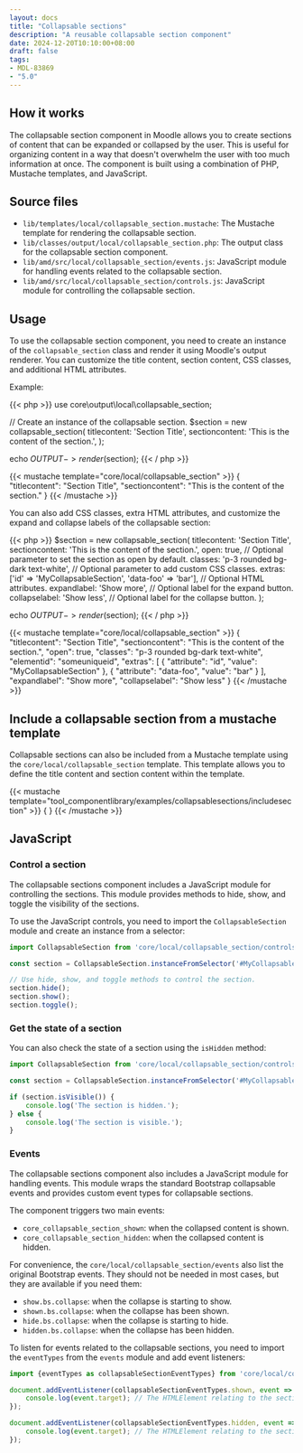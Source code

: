 ```yaml
---
layout: docs
title: "Collapsable sections"
description: "A reusable collapsable section component"
date: 2024-12-20T10:10:00+08:00
draft: false
tags:
- MDL-83869
- "5.0"
---
```


## How it works

The collapsable section component in Moodle allows you to create sections of content that can be expanded or collapsed by the user. This is useful for organizing content in a way that doesn't overwhelm the user with too much information at once. The component is built using a combination of PHP, Mustache templates, and JavaScript.

## Source files

- `lib/templates/local/collapsable_section.mustache`: The Mustache template for rendering the collapsable section.
- `lib/classes/output/local/collapsable_section.php`: The output class for the collapsable section component.
- `lib/amd/src/local/collapsable_section/events.js`: JavaScript module for handling events related to the collapsable section.
- `lib/amd/src/local/collapsable_section/controls.js`: JavaScript module for controlling the collapsable section.

## Usage

To use the collapsable section component, you need to create an instance of the `collapsable_section` class and render it using Moodle's output renderer. You can customize the title content, section content, CSS classes, and additional HTML attributes.

Example:

{{< php >}}
use core\output\local\collapsable_section;

// Create an instance of the collapsable section.
$section = new collapsable_section(
    titlecontent: 'Section Title',
    sectioncontent: 'This is the content of the section.',
);

echo $OUTPUT->render($section);
{{< / php >}}

{{< mustache template="core/local/collapsable_section" >}}
    {
        "titlecontent": "Section Title",
        "sectioncontent": "This is the content of the section."
    }
{{< /mustache >}}

You can also add CSS classes, extra HTML attributes, and customize the expand and collapse labels of the collapsable section:

{{< php >}}
$section = new collapsable_section(
    titlecontent: 'Section Title',
    sectioncontent: 'This is the content of the section.',
    open: true, // Optional parameter to set the section as open by default.
    classes: 'p-3 rounded bg-dark text-white', // Optional parameter to add custom CSS classes.
    extras: ['id' => 'MyCollapsableSection', 'data-foo' => 'bar'], // Optional HTML attributes.
    expandlabel: 'Show more', // Optional label for the expand button.
    collapselabel: 'Show less', // Optional label for the collapse button.
);

echo $OUTPUT->render($section);
{{< / php >}}

{{< mustache template="core/local/collapsable_section" >}}
    {
        "titlecontent": "Section Title",
        "sectioncontent": "This is the content of the section.",
        "open": true,
        "classes": "p-3 rounded bg-dark text-white",
        "elementid": "someuniqueid",
        "extras": [
            {
                "attribute": "id",
                "value": "MyCollapsableSection"
            },
            {
                "attribute": "data-foo",
                "value": "bar"
            }
        ],
        "expandlabel": "Show more",
        "collapselabel": "Show less"
    }
{{< /mustache >}}

## Include a collapsable section from a mustache template

Collapsable sections can also be included from a Mustache template using the `core/local/collapsable_section` template. This template allows you to define the title content and section content within the template.

{{< mustache template="tool_componentlibrary/examples/collapsablesections/includesection" >}}
    {
    }
{{< /mustache >}}

## JavaScript

### Control a section

The collapsable sections component includes a JavaScript module for controlling the sections. This module provides methods to hide, show, and toggle the visibility of the sections.

To use the JavaScript controls, you need to import the `CollapsableSection` module and create an instance from a selector:

```javascript
import CollapsableSection from 'core/local/collapsable_section/controls';

const section = CollapsableSection.instanceFromSelector('#MyCollapsableSection');

// Use hide, show, and toggle methods to control the section.
section.hide();
section.show();
section.toggle();
```

### Get the state of a section

You can also check the state of a section using the `isHidden` method:

```javascript
import CollapsableSection from 'core/local/collapsable_section/controls';

const section = CollapsableSection.instanceFromSelector('#MyCollapsableSection');

if (section.isVisible()) {
    console.log('The section is hidden.');
} else {
    console.log('The section is visible.');
}
```

### Events

The collapsable sections component also includes a JavaScript module for handling events. This module wraps the standard Bootstrap collapsable events and provides custom event types for collapsable sections.

The component triggers two main events:

- `core_collapsable_section_shown`: when the collapsed content is shown.
- `core_collapsable_section_hidden`: when the collapsed content is hidden.

For convenience, the `core/local/collapsable_section/events` also list the original Bootstrap events. They should not be needed in most cases, but they are available if you need them:

- `show.bs.collapse`: when the collapse is starting to show.
- `shown.bs.collapse`: when the collapse has been shown.
- `hide.bs.collapse`: when the collapse is starting to hide.
- `hidden.bs.collapse`: when the collapse has been hidden.

To listen for events related to the collapsable sections, you need to import the `eventTypes` from the `events` module and add event listeners:

```javascript
import {eventTypes as collapsableSectionEventTypes} from 'core/local/collapsable_section/events';

document.addEventListener(collapsableSectionEventTypes.shown, event => {
    console.log(event.target); // The HTMLElement relating to the section that was shown.
});

document.addEventListener(collapsableSectionEventTypes.hidden, event => {
    console.log(event.target); // The HTMLElement relating to the section that was hidden.
});
```
